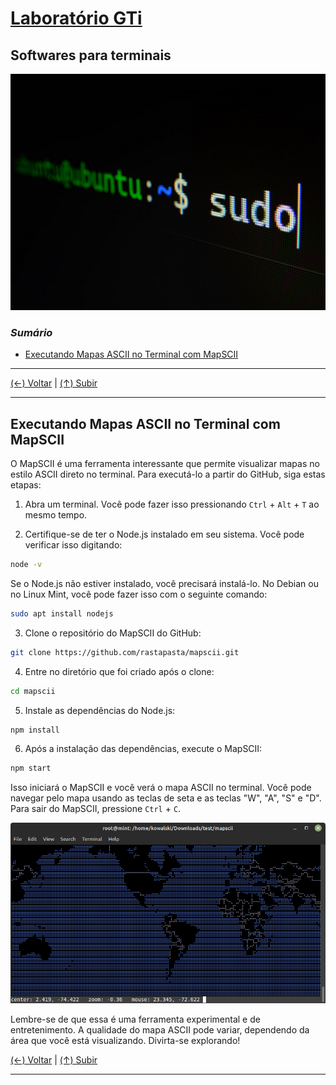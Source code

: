 # [Laboratório GTi](../../README.md#laborat%C3%B3rio-gti "Laboratório GTi")

## Softwares para terminais

[![Terminal Linux](./images/terminai_linux.jpg?raw=true "Terminal Linux")](./images/terminai_linux.jpg?raw=true "Terminal Linux")

### *Sumário*

- [Executando Mapas ASCII no Terminal com MapSCII](#executando-mapas-ascii-no-terminal-com-mapscii "Executando Mapas ASCII no Terminal com MapSCII")

---

[(&larr;) Voltar](../../README.md#laborat%C3%B3rio-gti "Voltar ao Sumário") | 
[(&uarr;) Subir](#sum%C3%A1rio "Subir para o topo")

---

## Executando Mapas ASCII no Terminal com MapSCII

O MapSCII é uma ferramenta interessante que permite visualizar mapas no estilo ASCII direto no terminal. Para executá-lo a partir do GitHub, siga estas etapas:

1. Abra um terminal. Você pode fazer isso pressionando `Ctrl` + `Alt` + `T` ao mesmo tempo.

2. Certifique-se de ter o Node.js instalado em seu sistema. Você pode verificar isso digitando:

```bash
node -v
```

Se o Node.js não estiver instalado, você precisará instalá-lo. No Debian ou no Linux Mint, você pode fazer isso com o seguinte comando:

```bash
sudo apt install nodejs
```

3. Clone o repositório do MapSCII do GitHub:

```bash
git clone https://github.com/rastapasta/mapscii.git
```

4. Entre no diretório que foi criado após o clone:

```bash
cd mapscii
```

5. Instale as dependências do Node.js:

```bash
npm install
```

6. Após a instalação das dependências, execute o MapSCII:

```bash
npm start
```

Isso iniciará o MapSCII e você verá o mapa ASCII no terminal. Você pode navegar pelo mapa usando as teclas de seta e as teclas "W", "A", "S" e "D". Para sair do MapSCII, pressione `Ctrl` + `C`.

[![MapSCII](./images/mapscii.png?raw=true "MapSCII")](./images/mapscii.png?raw=true "MapSCII")

Lembre-se de que essa é uma ferramenta experimental e de entretenimento. A qualidade do mapa ASCII pode variar, dependendo da área que você está visualizando. Divirta-se explorando!

[(&larr;) Voltar](../../README.md#laborat%C3%B3rio-gti "Voltar ao Sumário") | 
[(&uarr;) Subir](#sum%C3%A1rio "Subir para o topo")

---